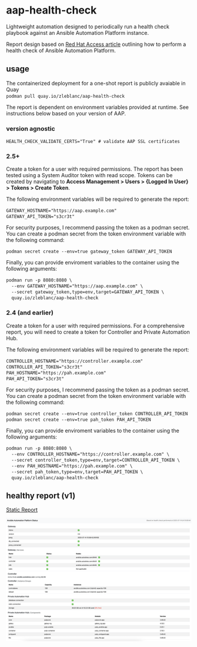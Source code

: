 # aap-health-check

Lightweight automation designed to periodically run a health check playbook against an Ansible Automation Platform instance.

Report design based on [Red Hat Access article](https://access.redhat.com/solutions/7113839) outlining how to perform a health check of Ansible Automation Platform.

## usage

The containerized deployment for a one-shot report is publicly avaiable in Quay<br>
`podman pull quay.io/zleblanc/aap-health-check`

The report is dependent on environment variables provided at runtime. See instructions below based on your version of AAP.

### version agnostic

```
HEALTH_CHECK_VALIDATE_CERTS="True" # validate AAP SSL certificates
```

### 2.5+

Create a token for a user with required permissions. The report has been tested using a System Auditor token with read scope. Tokens can be created by navigating to **Access Management > Users > {Logged In User} > Tokens > Create Token**.

The following environment variables will be required to generate the report:
```
GATEWAY_HOSTNAME="https://aap.example.com"
GATEWAY_API_TOKEN="s3cr3t"
```

For security purposes, I recommend passing the token as a podman secret. You can create a podman secret from the token environment variable with the following command:<br>
```
podman secret create --env=true gateway_token GATEWAY_API_TOKEN
```

Finally, you can provide enviroment variables to the container using the following arguments:
```
podman run -p 8080:8080 \
  --env GATEWAY_HOSTNAME="https://aap.example.com" \
  --secret gateway_token,type=env,target=GATEWAY_API_TOKEN \
  quay.io/zleblanc/aap-health-check
```

### 2.4 (and earlier)

Create a token for a user with required permissions. For a comprehensive report, you will need to create a token for Controller and Private Automation Hub.

The following environment variables will be required to generate the report:
```
CONTROLLER_HOSTNAME="https://controller.example.com"
CONTROLLER_API_TOKEN="s3cr3t"
PAH_HOSTNAME="https://pah.example.com"
PAH_API_TOKEN="s3cr3t"
```

For security purposes, I recommend passing the token as a podman secret. You can create a podman secret from the token environment variable with the following command:<br>
```
podman secret create --env=true controller_token CONTROLLER_API_TOKEN
podman secret create --env=true pah_token PAH_API_TOKEN
```

Finally, you can provide enviroment variables to the container using the following arguments:
```
podman run -p 8080:8080 \
  --env CONTROLLER_HOSTNAME="https://controller.example.com" \
  --secret controller_token,type=env,target=CONTROLLER_API_TOKEN \
  --env PAH_HOSTNAME="https://pah.example.com" \
  --secret pah_token,type=env,target=PAH_API_TOKEN \
  quay.io/zleblanc/aap-health-check
```

## healthy report (v1)

[Static Report](https://reports.autodotes.com/misc/aap_health_check.html)

![Healthy AAP Report](./.attachments/health_check_report_v1.png)